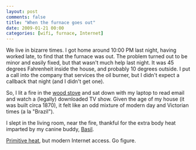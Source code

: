 ```yaml
---
layout: post
comments: false
title: "When the furnace goes out"
date: 2009-01-21 00:00
categories: [wifi, furnace, Internet]
---
```


We live in bizarre times. I got home around 10:00 PM last night, having
worked late, to find that the furnace was out. The problem turned out to be
minor and easily fixed, but that wasn't much help last night. It was 45
degrees Fahrenheit inside the house, and probably 10 degrees outside. I put
a call into the company that services the oil burner, but I didn't expect a
callback that night (and I didn't get one).

So, I lit a fire in the [wood stove][] and sat down with my laptop to read
email and watch a (legally) downloaded TV show. Given the age of my house
(it was built circa 1870), it felt like an odd mixture of modern day and
Victorian times (a la "Brazil").

I slept in the living room, near the fire, thankful for the extra body heat
imparted by my canine buddy, [Basil][].

[Primitive heat][], but modern Internet access. Go figure.

[wood stove]: http://www.regency-fire.com/
[Basil]: http://www.clapper.org/menagerie/basil-1.jpg
[Primitive heat]: http://www.ssrsi.org/sr2/Heat/primheat.htm

